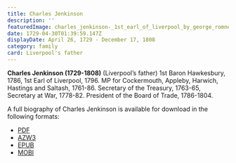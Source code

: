 ```yaml
---
title: Charles Jenkinson
description: ''
featuredImage: charles_jenkinson-_1st_earl_of_liverpool_by_george_romney.jpg
date: 1729-04-30T01:39:59.147Z
displayDate: April 26, 1729 - December 17, 1808
category: family
card: Liverpool's father
---
```


**Charles Jenkinson (1729-1808)** (Liverpool’s father) 1st Baron Hawkesbury, 1786, 1st Earl of Liverpool, 1796. MP for Cockermouth, Appleby, Harwich, Hastings and Saltash, 1761-86. Secretary of the Treasury, 1763-65, Secretary at War, 1778-82. President of the Board of Trade, 1786-1804.

A full biography of Charles Jenkinson is available for download in the following formats:

-   [PDF](/docs/Charles_Jenkinson_The_Grandfather_Of_Conservatism.pdf)
-   [AZW3](/docs/Charles_Jenkinson_The_Grandfather_Of_Conservatism.azw3)
-   [EPUB](/docs/Charles_Jenkinson_The_Grandfather_Of_Conservatism.epub)
-   [MOBI](/docs/Charles_Jenkinson_The_Grandfather_Of_Conservatism.mobi)
